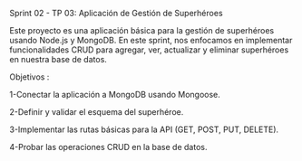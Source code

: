 Sprint 02 - TP 03: Aplicación de Gestión de Superhéroes


Este proyecto es una aplicación básica para la gestión de superhéroes usando Node.js y MongoDB. En este sprint, nos enfocamos en implementar funcionalidades CRUD para agregar, ver, actualizar y eliminar superhéroes en nuestra base de datos.



Objetivos :

1-Conectar la aplicación a MongoDB usando Mongoose.

2-Definir y validar el esquema del superhéroe.

3-Implementar las rutas básicas para la API (GET, POST, PUT, DELETE).

4-Probar las operaciones CRUD en la base de datos.
